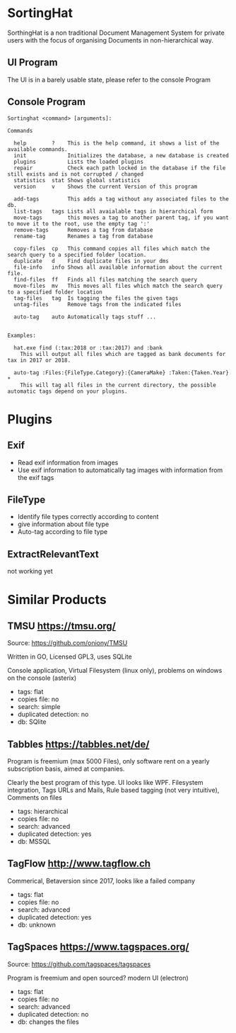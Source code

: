 # SortingHat

SorthingHat is a non traditional Document Management System for private users with the focus of organising Documents in non-hierarchical way.

## UI Program

The UI is in a barely usable state, please refer to the console Program

## Console Program

```
Sortinghat <command> [arguments]:

Commands

  help        ?    This is the help command, it shows a list of the available commands.
  init             Initializes the database, a new database is created
  plugins          Lists the loaded plugins
  repair           Check each path locked in the database if the file still exists and is not corrupted / changed
  statistics  stat Shows global statistics
  version     v    Shows the current Version of this program

  add-tags         This adds a tag without any associated files to the db.
  list-tags   tags Lists all avaialable tags in hierarchical form
  move-tags        this moves a tag to another parent tag, if you want to move it to the root, use the empty tag ':'
  remove-tags      Removes a tag from database
  rename-tag       Renames a tag from database

  copy-files  cp   This command copies all files which match the search query to a specified folder location.
  duplicate   d    Find duplicate files in your dms
  file-info   info Shows all available information about the current file.
  find-files  ff   Finds all files matching the search query
  move-files  mv   This moves all files which match the search query to a specified folder location
  tag-files   tag  Is tagging the files the given tags
  untag-files      Remove tags from the indicated files

  auto-tag    auto Automatically tags stuff ...


Examples:

  hat.exe find (:tax:2018 or :tax:2017) and :bank
    This will output all files which are tagged as bank documents for tax in 2017 or 2018.

  auto-tag :Files:{FileType.Category}:{CameraMake} :Taken:{Taken.Year} *
    This will tag all files in the current directory, the possible automatic tags depend on your plugins.
```

# Plugins

## Exif

* Read exif information from images
* Use exif information to automatically tag images with information from the exif tags

## FileType

* Identify file types correctly according to content
* give information about file type
* Auto-tag according to file type

## ExtractRelevantText

not working yet

# Similar Products

## TMSU https://tmsu.org/ 
Source: https://github.com/oniony/TMSU
 
Written in GO, Licensed GPL3, uses SQLite

Console application, Virtual Filesystem (linux only), problems on windows on the console (asterix)

* tags: flat
* copies file: no
* search: simple
* duplicated detection: no
* db: SQlite

## Tabbles https://tabbles.net/de/

Program is freemium (max 5000 Files), only software rent on a yearly subscription basis, aimed at companies.

Clearly the best program of this type. UI looks like WPF. Filesystem integration, Tags URLs and Mails, Rule based tagging (not very intuitive), Comments on files

* tags: hierarchical
* copies file: no
* search: advanced
* duplicated detection: yes
* db: MSSQL

## TagFlow http://www.tagflow.ch

Commerical, Betaversion since 2017, looks like a failed company

* tags: flat
* copies file: no
* search: advanced
* duplicated detection: yes
* db: unknown

## TagSpaces https://www.tagspaces.org/ 
Source: https://github.com/tagspaces/tagspaces

Program is freemium and open sourced? modern UI (electron) 

* tags: flat
* copies file: no
* search: advanced
* duplicated detection: no
* db: changes the files
